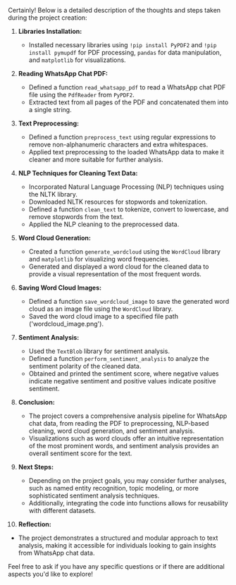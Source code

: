 Certainly! Below is a detailed description of the thoughts and steps taken during the project creation:

1. **Libraries Installation:**
   - Installed necessary libraries using `!pip install PyPDF2` and `!pip install pymupdf` for PDF processing, `pandas` for data manipulation, and `matplotlib` for visualizations.

2. **Reading WhatsApp Chat PDF:**
   - Defined a function `read_whatsapp_pdf` to read a WhatsApp chat PDF file using the `PdfReader` from `PyPDF2`.
   - Extracted text from all pages of the PDF and concatenated them into a single string.

3. **Text Preprocessing:**
   - Defined a function `preprocess_text` using regular expressions to remove non-alphanumeric characters and extra whitespaces.
   - Applied text preprocessing to the loaded WhatsApp data to make it cleaner and more suitable for further analysis.

4. **NLP Techniques for Cleaning Text Data:**
   - Incorporated Natural Language Processing (NLP) techniques using the NLTK library.
   - Downloaded NLTK resources for stopwords and tokenization.
   - Defined a function `clean_text` to tokenize, convert to lowercase, and remove stopwords from the text.
   - Applied the NLP cleaning to the preprocessed data.

5. **Word Cloud Generation:**
   - Created a function `generate_wordcloud` using the `WordCloud` library and `matplotlib` for visualizing word frequencies.
   - Generated and displayed a word cloud for the cleaned data to provide a visual representation of the most frequent words.

6. **Saving Word Cloud Images:**
   - Defined a function `save_wordcloud_image` to save the generated word cloud as an image file using the `WordCloud` library.
   - Saved the word cloud image to a specified file path ('wordcloud_image.png').

7. **Sentiment Analysis:**
   - Used the `TextBlob` library for sentiment analysis.
   - Defined a function `perform_sentiment_analysis` to analyze the sentiment polarity of the cleaned data.
   - Obtained and printed the sentiment score, where negative values indicate negative sentiment and positive values indicate positive sentiment.

8. **Conclusion:**
   - The project covers a comprehensive analysis pipeline for WhatsApp chat data, from reading the PDF to preprocessing, NLP-based cleaning, word cloud generation, and sentiment analysis.
   - Visualizations such as word clouds offer an intuitive representation of the most prominent words, and sentiment analysis provides an overall sentiment score for the text.

9. **Next Steps:**
   - Depending on the project goals, you may consider further analyses, such as named entity recognition, topic modeling, or more sophisticated sentiment analysis techniques.
   - Additionally, integrating the code into functions allows for reusability with different datasets.

10. **Reflection:**
   - The project demonstrates a structured and modular approach to text analysis, making it accessible for individuals looking to gain insights from WhatsApp chat data.

Feel free to ask if you have any specific questions or if there are additional aspects you'd like to explore!
